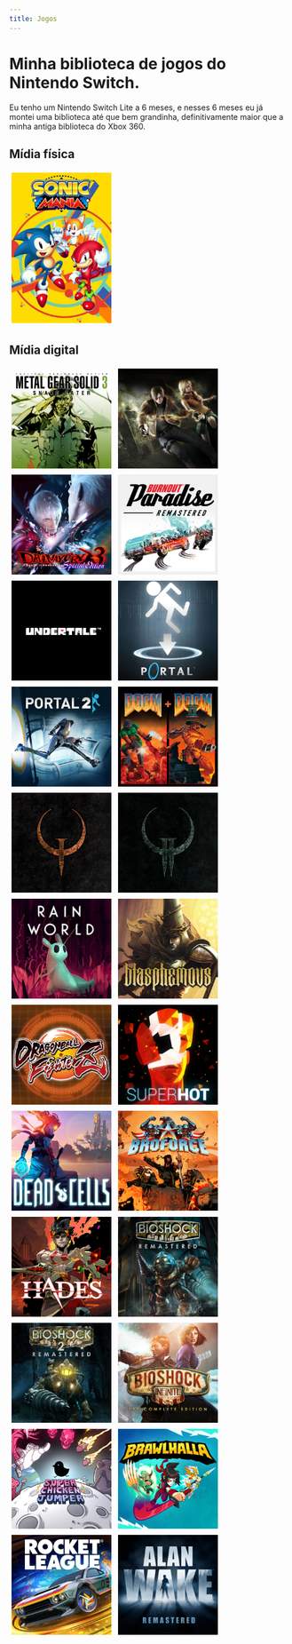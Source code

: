 ```yaml
---
title: Jogos
---
```

<style>
img {
    width: 180px;
    max-height: 280px;
    object-fit: cover;
    display: inline-block;
    margin: 2px;
    padding: 2px;
    border: solid 2px var(--bg-0);
    transition: all 300ms;
}
img:hover {
    border: solid 2px var(--accent);
}

@media only screen and (max-width: 720px) {
    img {
        margin: auto;
        display: block;
    }
}
</style>

# Minha biblioteca de jogos do Nintendo Switch.

Eu tenho um Nintendo Switch Lite a 6 meses, e nesses 6 meses eu já montei uma
biblioteca até que bem grandinha, definitivamente maior que a minha antiga
biblioteca do Xbox 360.

## Mídia física
![](/assets/img/games/sonic_mania.jpeg)

## Mídia digital
![](/assets/img/games/mgs3.jpeg)
![](/assets/img/games/re4.jpeg)
![](/assets/img/games/dmc3.jpeg)
![](/assets/img/games/burnout_paradise.jpeg)
![](/assets/img/games/undertale.jpeg)
![](/assets/img/games/portal_1.jpeg)
![](/assets/img/games/portal_2.jpeg)
![](/assets/img/games/doom_1_2.jpeg)
![](/assets/img/games/quake_1.jpeg)
![](/assets/img/games/quake_2.jpeg)
![](/assets/img/games/rain_world.jpeg)
![](/assets/img/games/blasphemous.jpeg)
![](/assets/img/games/dragon_ball_fighterz.jpeg)
![](/assets/img/games/superhot.jpeg)
![](/assets/img/games/dead_cells.jpeg)
![](/assets/img/games/broforce.jpeg)
![](/assets/img/games/hades.jpeg)
![](/assets/img/games/bioshock_1.jpeg)
![](/assets/img/games/bioshock_2.jpeg)
![](/assets/img/games/bioshock_infinite.jpeg)
![](/assets/img/games/super_chicken_jumper.jpeg)
![](/assets/img/games/brawhalla.jpeg)
![](/assets/img/games/rocket_league.jpeg)
![](/assets/img/games/alan_wake.jpeg)

